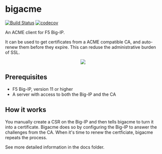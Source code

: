bigacme
=====
[![Build Status](https://travis-ci.org/magnuswatn/bigacme.svg?branch=master)](https://travis-ci.org/magnuswatn/bigacme)
[![codecov](https://codecov.io/gh/magnuswatn/bigacme/branch/master/graph/badge.svg)](https://codecov.io/gh/magnuswatn/bigacme)

An ACME client for F5 Big-IP.

It can be used to get certificates from a ACME compatible CA, and auto-renew them before they expire. This can reduse the administrative burden of SSL.

<p align="center">
    <img src="https://raw.githubusercontent.com/magnuswatn/bigacme/acme-v2/docs/example.svg">
</p>

## Prerequisites
* F5 Big-IP, version 11 or higher
* A server with access to both the Big-IP and the CA

## How it works
You manually create a CSR on the Big-IP and then tells bigacme to turn it into a certificate. Bigacme does so by configuring the Big-IP to answer the challenges from the CA. When it's time to renew the certficiate, bigacme repeats the process.

See more detailed information in the docs folder.
